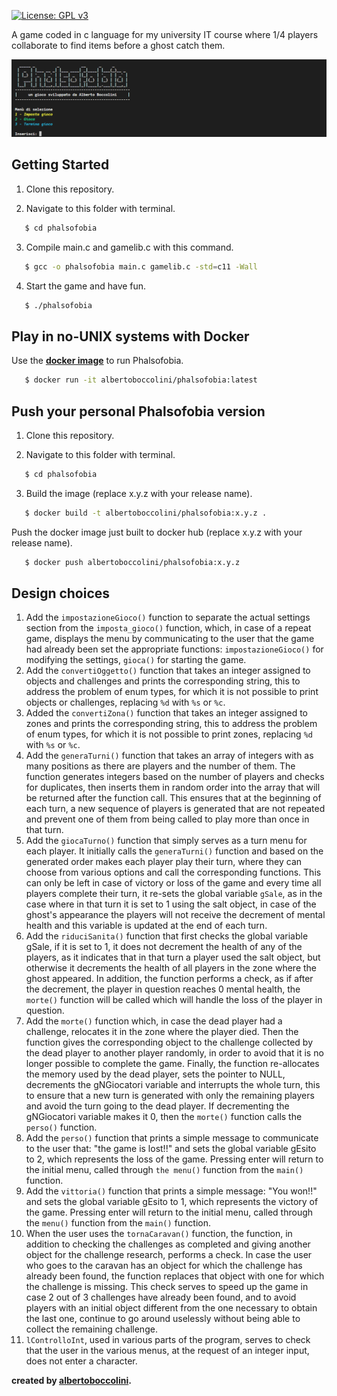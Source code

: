 [![License: GPL v3](https://img.shields.io/badge/License-GPLv3-blue.svg)](https://www.gnu.org/licenses/gpl-3.0)

A game coded in c language for my university IT course where 1/4 players collaborate to find items before a ghost catch them.

![screen.png](./screen.png)

## Getting Started

1. Clone this repository.

2. Navigate to this folder with terminal.

```bash
   $ cd phalsofobia
```

3. Compile main.c and gamelib.c with this command.

```bash
   $ gcc -o phalsofobia main.c gamelib.c -std=c11 -Wall
```

4. Start the game and have fun.

```bash
   $ ./phalsofobia
```

## Play in no-UNIX systems with Docker

Use the **[docker image](https://hub.docker.com/r/albertoboccolini/phalsofobia)** to run Phalsofobia.

```bash
   $ docker run -it albertoboccolini/phalsofobia:latest
```

## Push your personal Phalsofobia version

1. Clone this repository.

2. Navigate to this folder with terminal.

```bash
   $ cd phalsofobia
```

3. Build the image (replace x.y.z with your release name).

```bash
   $ docker build -t albertoboccolini/phalsofobia:x.y.z .
```

Push the docker image just built to docker hub (replace x.y.z with your release name).

```bash
   $ docker push albertoboccolini/phalsofobia:x.y.z
```

## Design choices

1. Add the `impostazioneGioco()` function to separate the actual settings section from the `imposta_gioco()` function, which, in case of a repeat game, displays the menu by communicating to the user that the game had already been set the appropriate functions: `impostazioneGioco()` for modifying the settings, `gioca()` for starting the game.
2. Add the `convertiOggetto()` function that takes an integer assigned to objects and challenges and prints the corresponding string, this to address the problem of enum types, for which it is not possible to print objects or challenges, replacing `%d` with `%s` or `%c`.
3. Added the `convertiZona()` function that takes an integer assigned to zones and prints the corresponding string, this to address the problem of enum types, for which it is not possible to print zones, replacing `%d` with `%s` or `%c`.
4. Add the `generaTurni()` function that takes an array of integers with as many positions as there are players and the number of them. The function generates integers based on the number of players and checks for duplicates, then inserts them in random order into the array that will be returned after the function call. This ensures that at the beginning of each turn, a new sequence of players is generated that are not repeated and prevent one of them from being called to play more than once in that turn.
5. Add the `giocaTurno()` function that simply serves as a turn menu for each player. It initially calls the `generaTurni()` function and based on the generated order makes each player play their turn, where they can choose from various options and call the corresponding functions. This can only be left in case of victory or loss of the game and every time all players complete their turn, it re-sets the global variable `gSale`, as in the case where in that turn it is set to 1 using the salt object, in case of the ghost's appearance the players will not receive the decrement of mental health and this variable is updated at the end of each turn.
6. Add the `riduciSanita()` function that first checks the global variable gSale, if it is set to 1, it does not decrement the health of any of the players, as it indicates that in that turn a player used the salt object, but otherwise it decrements the health of all players in the zone where the ghost appeared. In addition, the function performs a check, as if after the decrement, the player in question reaches 0 mental health, the `morte()` function will be called which will handle the loss of the player in question.
7. Add the `morte()` function which, in case the dead player had a challenge, relocates it in the zone where the player died. Then the function gives the corresponding object to the challenge collected by the dead player to another player randomly, in order to avoid that it is no longer possible to complete the game. Finally, the function re-allocates the memory used by the dead player, sets the pointer to NULL, decrements the gNGiocatori variable and interrupts the whole turn, this to ensure that a new turn is generated with only the remaining players and avoid the turn going to the dead player. If decrementing the gNGiocatori variable makes it 0, then the `morte()` function calls the `perso()` function.
8. Add the `perso()` function that prints a simple message to communicate to the user that: "the game is lost!!" and sets the global variable gEsito to 2, which represents the loss of the game. Pressing enter will return to the initial menu, called through `the menu()` function from the `main()` function.
9. Add the `vittoria()` function that prints a simple message: "You won!!" and sets the global variable gEsito to 1, which represents the victory of the game. Pressing enter will return to the initial menu, called through the `menu()` function from the `main()` function.
10. When the user uses the `tornaCaravan()` function, the function, in addition to checking the challenges as completed and giving another object for the challenge research, performs a check. In case the user who goes to the caravan has an object for which the challenge has already been found, the function replaces that object with one for which the challenge is missing. This check serves to speed up the game in case 2 out of 3 challenges have already been found, and to avoid players with an initial object different from the one necessary to obtain the last one, continue to go around uselessly without being able to collect the remaining challenge.
11. `lControlloInt`, used in various parts of the program, serves to check that the user in the various menus, at the request of an integer input, does not enter a character.

**created by [albertoboccolini](https://github.com/albertoboccolini).**
